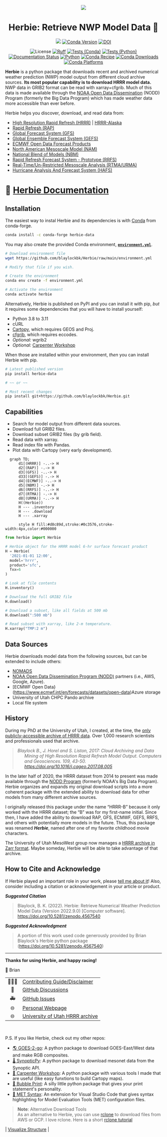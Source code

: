 <div
  align="center"
>

![](https://github.com/blaylockbk/Herbie/blob/main/images/logo_new/Herbie-logo.png?raw=True)

# Herbie: Retrieve NWP Model Data 🏁

<!-- Badges -->

[![](https://img.shields.io/pypi/v/herbie-data)](https://pypi.python.org/pypi/herbie-data/)
[![Conda Version](https://img.shields.io/conda/vn/conda-forge/herbie-data.svg)](https://anaconda.org/conda-forge/herbie-data)
[![DOI](https://zenodo.org/badge/275214142.svg)](https://zenodo.org/badge/latestdoi/275214142)

![License](https://img.shields.io/github/license/blaylockbk/Herbie)
[![Ruff](https://img.shields.io/endpoint?url=https://raw.githubusercontent.com/astral-sh/ruff/main/assets/badge/v2.json)](https://github.com/astral-sh/ruff)
[![Tests (Conda)](https://github.com/blaylockbk/Herbie/actions/workflows/tests-conda.yml/badge.svg)](https://github.com/blaylockbk/Herbie/actions/workflows/tests-conda.yml)
[![Tests (Python)](https://github.com/blaylockbk/Herbie/actions/workflows/tests-python.yml/badge.svg)](https://github.com/blaylockbk/Herbie/actions/workflows/tests-python.yml)
[![Documentation Status](https://readthedocs.org/projects/herbie/badge/?version=latest)](https://herbie.readthedocs.io/?badge=latest)
[![Python](https://img.shields.io/pypi/pyversions/herbie-data.svg)](https://pypi.org/project/herbie-data/)
[![Conda Recipe](https://img.shields.io/badge/recipe-herbie--data-green.svg)](https://anaconda.org/conda-forge/herbie-data)
[![Conda Downloads](https://img.shields.io/conda/dn/conda-forge/herbie-data.svg)](https://anaconda.org/conda-forge/herbie-data)
[![Conda Platforms](https://img.shields.io/conda/pn/conda-forge/herbie-data.svg)](https://anaconda.org/conda-forge/herbie-data)

<!-- (Badges) -->

</div>

**Herbie** is a python package that downloads recent and archived numerical weather prediction (NWP) model output from different cloud archive sources. **Its most popular capability is to download HRRR model data.** NWP data in GRIB2 format can be read with xarray+cfgrib. Much of this data is made available through the [NOAA Open Data Dissemination](https://www.noaa.gov/information-technology/open-data-dissemination) (NODD) Program (formerly the Big Data Program) which has made weather data more accessible than ever before.

Herbie helps you discover, download, and read data from:

- [High Resolution Rapid Refresh (HRRR)](https://herbie.readthedocs.io/en/latest/user_guide/_model_notebooks/hrrr.html) | [HRRR-Alaska](https://herbie.readthedocs.io/en/latest/user_guide/_model_notebooks/hrrrak.html)
- [Rapid Refresh (RAP)](https://herbie.readthedocs.io/en/latest/user_guide/_model_notebooks/rap.html)
- [Global Forecast System (GFS)](https://herbie.readthedocs.io/en/latest/user_guide/_model_notebooks/gfs.html)
- [Global Ensemble Forecast System (GEFS)](https://herbie.readthedocs.io/en/latest/user_guide/_model_notebooks/gefs.html)
- [ECMWF Open Data Forecast Products](https://herbie.readthedocs.io/en/latest/user_guide/_model_notebooks/ecmwf.html)
- [North American Mesoscale Model (NAM)](https://github.com/blaylockbk/Herbie/blob/main/docs/user_guide/_model_notebooks/nam.ipynb)
- [National Blend of Models (NBM)](https://herbie.readthedocs.io/en/latest/user_guide/_model_notebooks/nbm.html)
- [Rapid Refresh Forecast System - Prototype (RRFS)](https://herbie.readthedocs.io/en/latest/user_guide/_model_notebooks/rrfs.html)
- [Real-Time/Un-Restricted Mesoscale Analysis (RTMA/URMA)](https://herbie.readthedocs.io/en/latest/user_guide/_model_notebooks/rtma.html)
- [Hurricane Analysis And Forecast System (HAFS)](https://herbie.readthedocs.io/en/latest/user_guide/_model_notebooks/hafs.html)

# 📓 [Herbie Documentation](https://herbie.readthedocs.io/)

## Installation

The easiest way to instal Herbie and its dependencies is with [Conda](https://docs.conda.io/projects/conda/en/latest/user-guide/tasks/manage-environments.html) from conda-forge.

```bash
conda install -c conda-forge herbie-data
```

You may also create the provided Conda environment, **[`environment.yml`](https://github.com/blaylockbk/Herbie/blob/main/environment.yml)**.

```bash
# Download environment file
wget https://github.com/blaylockbk/Herbie/raw/main/environment.yml

# Modify that file if you wish.

# Create the environment
conda env create -f environment.yml

# Activate the environment
conda activate herbie
```

Alternatively, Herbie is published on PyPI and you can install it with pip, _but_ it requires some dependencies that you will have to install yourself:

- Python 3.8 to 3.11
- cURL
- [Cartopy](https://scitools.org.uk/cartopy/docs/latest/installing.html), which requires GEOS and Proj.
- [cfgrib](https://github.com/ecmwf/cfgrib), which requires eccodes.
- _Optional:_ wgrib2
- _Optional:_ [Carpenter Workshop](https://github.com/blaylockbk/Carpenter_Workshop)

When those are installed within your environment, _then_ you can install Herbie with pip.

```bash
# Latest published version
pip install herbie-data

# ~~ or ~~

# Most recent changes
pip install git+https://github.com/blaylockbk/Herbie.git
```

## Capabilities

- Search for model output from different data sources.
- Download full GRIB2 files.
- Download subset GRIB2 files (by grib field).
- Read data with xarray.
- Read index file with Pandas.
- Plot data with Cartopy (very early development).

```mermaid
  graph TD;
      d1[(HRRR)] -..-> H
      d2[(RAP)] -.-> H
      d3[(GFS)] -..-> H
      d33[(GEFS)] -.-> H
      d4[(ECMWF)] -..-> H
      d5[(NBM)] -.-> H
      d6[(RRFS)] -..-> H
      d7[(RTMA)] -.-> H
      d8[(URMA)] -..-> H
      H((Herbie))
      H --- .inventory
      H --- .download
      H --- .xarray

      style H fill:#d8c89d,stroke:#0c3576,stroke-width:4px,color:#000000
```

```python
from herbie import Herbie

# Herbie object for the HRRR model 6-hr surface forecast product
H = Herbie(
  '2021-01-01 12:00',
  model='hrrr',
  product='sfc',
  fxx=6
)

# Look at file contents
H.inventory()

# Download the full GRIB2 file
H.download()

# Download a subset, like all fields at 500 mb
H.download(":500 mb")

# Read subset with xarray, like 2-m temperature.
H.xarray("TMP:2 m")
```

## Data Sources

Herbie downloads model data from the following sources, but can be extended to include others:

- [NOMADS](https://nomads.ncep.noaa.gov/)
- [NOAA Open Data Dissemination Program (NODD)](https://www.noaa.gov/information-technology/open-data-dissemination) partners (i.e., AWS, Google, Azure).
- [ECMWF Open Data}(https://www.ecmwf.int/en/forecasts/datasets/open-data)Azure storage
- University of Utah CHPC Pando archive
- Local file system

## History

During my PhD at the University of Utah, I created, at the time, the [only publicly-accessible archive of HRRR data](http://hrrr.chpc.utah.edu/). Over 1,000 research scientists and professionals used that archive.

<blockquote><cite>
<p style="padding-left: 22px ; text-indent: -22px ;"> Blaylock B., J. Horel and S. Liston, 2017: Cloud Archiving and Data Mining of High Resolution Rapid Refresh Model Output. Computers and Geosciences. 109, 43-50. <a href="https://doi.org/10.1016/j.cageo.2017.08.005">https://doi.org/10.1016/j.cageo.2017.08.005</a></p>
</cite></blockquote>

In the later half of 2020, the HRRR dataset from 2014 to present was made available through the [NODD Program](https://www.noaa.gov/information-technology/open-data-dissemination) (formerly NOAA's Big Data Program). Herbie organizes and expands my original download scripts into a more coherent package with the extended ability to download data for other models from many different archive sources.

I originally released this package under the name “HRRR-B” because it only worked with the HRRR dataset; the “B” was for my first-name initial. Since then, I have added the ability to download RAP, GFS, ECMWF, GEFS, RRFS, and others with potentially more models in the future. Thus, this package was renamed **_Herbie_**, named after one of my favorite childhood movie characters.

The University of Utah MesoWest group now manages a [HRRR archive in Zarr format](http://hrrr.chpc.utah.edu/). Maybe someday, Herbie will be able to take advantage of that archive.

## How to Cite and Acknowledge

If Herbie played an important role in your work, please [tell me about it](https://github.com/blaylockbk/Herbie/discussions/categories/show-and-tell)! Also, consider including a citation or acknowledgement in your article or product.

**_Suggested Citation_**

> Blaylock, B. K. (2022). Herbie: Retrieve Numerical Weather Prediction Model Data (Version 2022.9.0) [Computer software]. https://doi.org/10.5281/zenodo.4567540

**_Suggested Acknowledgment_**

> A portion of this work used code generously provided by Brian Blaylock's Herbie python package (https://doi.org/10.5281/zenodo.4567540)

<hr>

**Thanks for using Herbie, and happy racing!**

🏁 Brian

|     |                                                                                                     |
| :-: | --------------------------------------------------------------------------------------------------- |
| 👨🏻‍💻  | [Contributing Guide/Disclaimer](https://herbie.readthedocs.io/en/stable/user_guide/disclaimer.html) |
| 💬  | [GitHub Discussions](https://github.com/blaylockbk/Herbie/discussions)                              |
| 🚑  | [GitHub Issues](https://github.com/blaylockbk/Herbie/issues)                                        |
| 🌐  | [Personal Webpage](http://home.chpc.utah.edu/~u0553130/Brian_Blaylock/home.html)                    |
| 🌐  | [University of Utah HRRR archive](http://hrrr.chpc.utah.edu/)                                       |

<br>

P.S. If you like Herbie, check out my other repos:

- [🌎 GOES-2-go](https://github.com/blaylockbk/goes2go): A python package to download GOES-East/West data and make RGB composites.
- [🌡 SynopticPy](https://github.com/blaylockbk/SynopticPy): A python package to download mesonet data from the Synoptic API.
- [🔨 Carpenter Workshop](https://github.com/blaylockbk/Carpenter_Workshop): A python package with various tools I made that are useful (like easy funxtions to build Cartopy maps).
- [💬 Bubble Print](https://github.com/blaylockbk/BubblePrint): A silly little python package that gives your print statement's personality.
- [📜 MET Syntax](https://github.com/blaylockbk/vscode-met-syntax): An extension for Visual Studio Code that gives syntax highlighting for Model Evaluation Tools (MET) configuration files.

> **Note**: Alternative Download Tools  
> As an alternative to Herbie, you can use [rclone](https://rclone.org/) to download files from AWS or GCP. I love rclone. Here is a short [rclone tutorial](https://github.com/blaylockbk/pyBKB_v3/blob/master/rclone_howto.md)

| [Visualize Structure](https://mango-dune-07a8b7110.1.azurestaticapps.net/?repo=blaylockbk%2FHerbie) |
